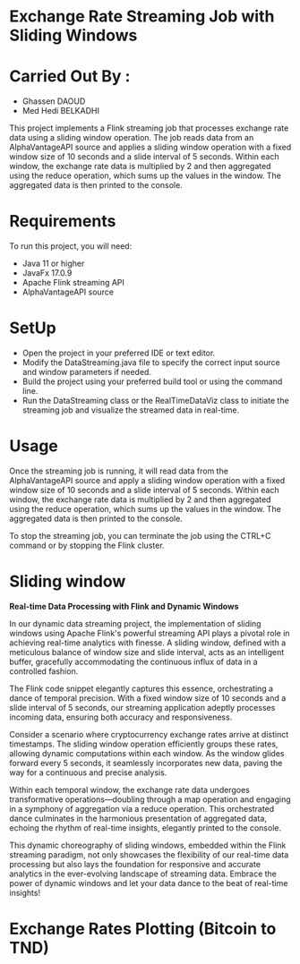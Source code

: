 # Exchange Rate Streaming Job with Sliding Windows
# Carried Out By :
- Ghassen DAOUD
- Med Hedi BELKADHI

This project implements a Flink streaming job that processes exchange rate data using a sliding window operation. The job reads data from an AlphaVantageAPI source and applies a sliding window operation with a fixed window size of 10 seconds and a slide interval of 5 seconds. Within each window, the exchange rate data is multiplied by 2 and then aggregated using the reduce operation, which sums up the values in the window. The aggregated data is then printed to the console.

# Requirements
To run this project, you will need:

- Java 11 or higher
- JavaFx 17.0.9
- Apache Flink streaming API
- AlphaVantageAPI source

# SetUp
- Open the project in your preferred IDE or text editor.
- Modify the DataStreaming.java file to specify the correct input source and window parameters if needed.
- Build the project using your preferred build tool or using the command line.
- Run the DataStreaming class or the RealTimeDataViz class to initiate the streaming job and visualize the streamed data in real-time.

# Usage
Once the streaming job is running, it will read data from the AlphaVantageAPI source and apply a sliding window operation with a fixed window size of 10 seconds and a slide interval of 5 seconds. Within each window, the exchange rate data is multiplied by 2 and then aggregated using the reduce operation, which sums up the values in the window. The aggregated data is then printed to the console.

To stop the streaming job, you can terminate the job using the CTRL+C command or by stopping the Flink cluster.

# Sliding window
**Real-time Data Processing with Flink and Dynamic Windows**

In our dynamic data streaming project, the implementation of sliding windows using Apache Flink's powerful streaming API plays a pivotal role in achieving real-time analytics with finesse. A sliding window, defined with a meticulous balance of window size and slide interval, acts as an intelligent buffer, gracefully accommodating the continuous influx of data in a controlled fashion.

The Flink code snippet elegantly captures this essence, orchestrating a dance of temporal precision. With a fixed window size of 10 seconds and a slide interval of 5 seconds, our streaming application adeptly processes incoming data, ensuring both accuracy and responsiveness.

Consider a scenario where cryptocurrency exchange rates arrive at distinct timestamps. The sliding window operation efficiently groups these rates, allowing dynamic computations within each window. As the window glides forward every 5 seconds, it seamlessly incorporates new data, paving the way for a continuous and precise analysis.

Within each temporal window, the exchange rate data undergoes transformative operations—doubling through a map operation and engaging in a symphony of aggregation via a reduce operation. This orchestrated dance culminates in the harmonious presentation of aggregated data, echoing the rhythm of real-time insights, elegantly printed to the console.

This dynamic choreography of sliding windows, embedded within the Flink streaming paradigm, not only showcases the flexibility of our real-time data processing but also lays the foundation for responsive and accurate analytics in the ever-evolving landscape of streaming data. Embrace the power of dynamic windows and let your data dance to the beat of real-time insights!

# Exchange Rates Plotting (Bitcoin to TND)
